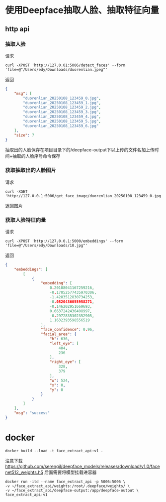# 使用Deepface抽取人脸、抽取特征向量

## http api

### 抽取人脸
请求
```http
curl -XPOST 'http://127.0.01:5006/detect_faces' --form 'file=@"/Users/edy/Downloads/duorenlian.jpeg"'
```

返回
```json
{
    "msg": [
        "duorenlian_20250108_123459_0.jpg",
        "duorenlian_20250108_123459_1.jpg",
        "duorenlian_20250108_123459_2.jpg",
        "duorenlian_20250108_123459_3.jpg",
        "duorenlian_20250108_123459_4.jpg",
        "duorenlian_20250108_123459_5.jpg",
        "duorenlian_20250108_123459_6.jpg"
    ],
    "size": 7
}
```
抽取出的人脸保存在项目目录下的/deepface-output下以上传的文件名加上传时间+抽取的人脸序号命令保存

### 获取抽取出的人脸图片
请求
```http
curl -XGET 'http://127.0.0.1:5006/get_face_image/duorenlian_20250108_123459_0.jpg'
```

返回图片

### 获取人脸特征向量
请求
```http
curl -XPOST 'http://127.0.0.1:5000/embeddings' --form 'file=@"/Users/edy/Downloads/10.jpg"'
```

返回
```json
{
    "embeddings": [
        [
            {
                "embedding": [
                    0.20108041167259216,
                    -0.17052577435970306,
                    -1.4283512830734253,
                    -0.0520436055958271,
                    -0.146202951669693,
                    0.6637242436408997,
                    -0.2972835302352905,
                    1.1632393598556519
                ],
                "face_confidence": 0.96,
                "facial_area": {
                    "h": 636,
                    "left_eye": [
                        404,
                        236
                    ],
                    "right_eye": [
                        328,
                        379
                    ],
                    "w": 524,
                    "x": 0,
                    "y": 0
                }
            }
        ]
    ],
    "msg": "success"
}
```

# docker

```shell
docker build --load -t face_extract_api:v1 . 
```

注意下载 https://github.com/serengil/deepface_models/releases/download/v1.0/facenet512_weights.h5 后面需要将模型挂载进容器

```shell
docker run -itd --name face_extract_api -p 5006:5006 \
-v ~/face_extract_api/weights:/root/.deepface/weights/ \
-v ~/face_extract_api/deepface-output:/app/deepface-output \
face_extract_api:v1
```